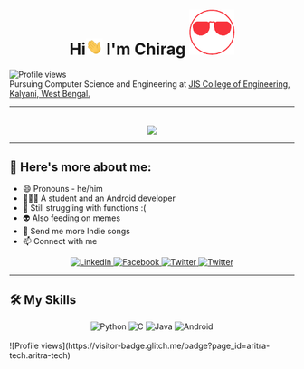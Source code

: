 ### <body> <h1 align="center">Hi<img src="https://raw.githubusercontent.com/ABSphreak/ABSphreak/master/gifs/Hi.gif" width="30px" /> I'm Chirag<a> <img width="80" src="https://raw.githubusercontent.com/tonynguyenit18/tonynguyenit18/main/static/happy-face.gif"></h1></body>
![Profile views](https://visitor-badge.glitch.me/badge?page_id=aritra-tech.aritra-tech)<br>
Pursuing Computer Science and Engineering at [JIS College of Engineering, Kalyani, West Bengal.](https://www.jiscollege.ac.in)
<br>
<hr>
<br>
<div align="center" width="100%">
    <img align="center" src="https://github-readme-stats.vercel.app/api?username=GeekLord04&theme=darcula&show_icons=true" />
</div>
<hr>

## 🚀 Here's more about me:
- 😄 Pronouns - he/him
- 👨🏽‍💻 A student and an Android developer
- 🌱 Still struggling with functions :(
- 👽 Also feeding on memes
- 🎼 Send me more Indie songs
- 📫 Connect with me 

<p align="center">
    <a href="https://www.linkedin.com/in/chirag-chakraborty-6240971b6/">
      <img alt="LinkedIn" src="https://img.icons8.com/fluent/48/000000/linkedin.png" />
    </a>
    <a href="https://www.facebook.com/chirag.chakraborty.378/">
      <img alt="Facebook" src="https://img.icons8.com/fluent/50/000000/facebook-new.png" />
    </a>
    <a href="https://twitter.com/untouched_aurum">
      <img alt="Twitter" src="https://img.icons8.com/fluent/48/000000/twitter.png" />
    </a>
    <a href="https://www.instagram.com/untouched_aurum_/">
      <img alt="Twitter" src="https://img.icons8.com/fluent/48/000000/instagram-new.png" />
    </a>
  </p>

<hr>

## 🛠 My Skills

<div align="center" width=100%>
    <img title="Python" height="50" src="https://img.icons8.com/color/50/000000/python.png">
    <img title="C" height="50" src="https://img.icons8.com/color/48/000000/c-programming.png">
    <img title="Java" height="50" src="https://img.icons8.com/color/48/000000/java-coffee-cup-logo.png">
    <img title="Android" height="50" src="https://img.icons8.com/fluent/48/000000/android-os.png">
</div>
<br>![Profile views](https://visitor-badge.glitch.me/badge?page_id=aritra-tech.aritra-tech)<br>
